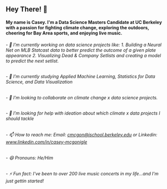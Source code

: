 ## Hey There! 👋

#### My name is Casey. I'm a Data Science Masters Candidate at UC Berkeley with a passion for fighting climate change, exploring the outdoors, cheering for Bay Area sports, and enjoying live music.

###### - 🔭 I’m currently working on data science projects like: 1. Building a Neural Net on MLB Statcast data to better predict the outcome of a given plate appearance 2. Visualizing Dead & Company Setlists and creating a model to predict the next setlist.
###### - 🌱 I’m currently studying Applied Machine Learning, Statistics for Data Science, and Data Visualization 
###### - 👯 I’m looking to collaborate on climate change x data science projects.
###### - 🤔 I’m looking for help with ideation about which climate x data projects I should tackle
###### - 📫 How to reach me: Email: cmcgon@ischool.berkeley.edu or Linkedin: www.linkedin.com/in/casey-mcgonigle
###### - 😄 Pronouns: He/Him
###### - ⚡ Fun fact: I've been to over 200 live music concerts in my life...and I'm just gettin started!

<!--
- 💬 Ask me about ...
-->

